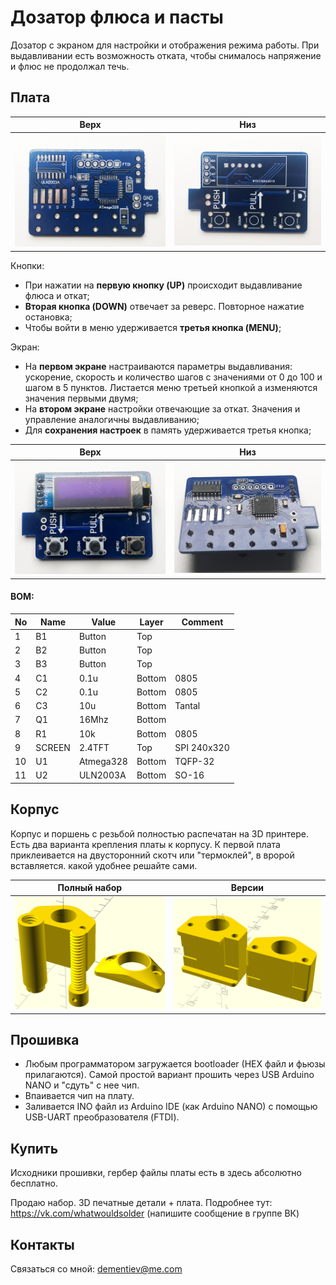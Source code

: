Дозатор флюса и пасты
=====================

Дозатор с экраном для настройки и отображения режима работы.
При выдавливании есть возможность отката, чтобы снималось напряжение и флюс не продолжал течь.

## Плата

|   Верх                 | Низ
|------------------------|---------------------------------
| ![](./img/pcb_up.jpg)  | ![](./img/pcb_down.jpg)

Кнопки:

* При нажатии на **первую кнопку (UP)** происходит выдавливание флюса и откат;
* **Вторая кнопка (DOWN)** отвечает за реверс. Повторное нажатие остановка;
* Чтобы войти в меню удерживается **третья кнопка (MENU)**;

Экран:

* На **первом экране** настраиваются параметры выдавливания: ускорение, скорость и количество шагов с значениями от 0 до 100 и шагом в 5 пунктов. Листается меню третьей кнопкой а изменяются значения первыми двумя;
* На **втором экране** настройки отвечающие за откат. Значения и управление аналогичны выдавливанию;
* Для **сохранения настроек** в память удерживается третья кнопка;

|   Верх                    | Низ
|---------------------------|---------------------------------
| ![](./img/device_up.jpg)  | ![](./img/device_down.jpg)

#### BOM:

|No|Name|Value|Layer|Comment
|---|---|---|---|---
|1|B1|Button|Top|
|2|B2|Button|Top|
|3|B3|Button|Top|
|4|C1|0.1u|Bottom|0805
|5|C2|0.1u|Bottom|0805
|6|C3|10u|Bottom|Tantal
|7|Q1|16Mhz|Bottom
|8|R1|10k|Bottom|0805
|9|SCREEN|2.4TFT|Top|SPI 240x320
|10|U1|Atmega328|Bottom|TQFP-32
|11|U2|ULN2003A|Bottom|SO-16

## Корпус

Корпус и поршень с резьбой полностью распечатан на 3D принтере. Есть два варианта крепления платы к корпусу. К первой плата приклеивается на двусторонний скотч или "термоклей", в вророй вставляется. какой удобнее решайте сами.


|   Полный набор         | Версии
|------------------------|---------------------------------
| ![](./img/case1.jpg)   | ![](./img/case2.jpg)

## Прошивка

* Любым программатором загружается bootloader (HEX файл и фьюзы прилагаются). Самой простой вариант прошить через USB Arduino NANO и "сдуть" с нее чип.
* Впаивается чип на плату.
* Заливается INO файл из Arduino IDE (как Arduino NANO) с помощью USB-UART преобразователя (FTDI).

## Купить

Исходники прошивки, гербер файлы платы есть в здесь абсолютно бесплатно.

Продаю набор. 3D печатные детали + плата. Подробнее тут: https://vk.com/whatwouldsolder (напишите сообщение в группе ВК)

## Контакты

Связаться со мной: dementiev@me.com